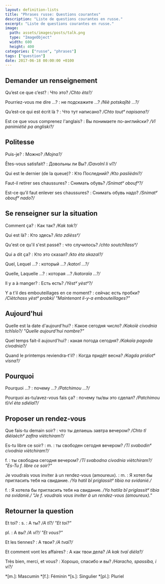 ```yaml
---
layout: definition-lists
title: "Phrases russe: Questions courantes"
description: "Liste de questions courantes en russe."
excerpt: "Liste de questions courantes en russe."
image:
  path: assets/images/posts/talk.png
  type: "ImageObject"
  width: 600
  height: 400
categories: ["russe", "phrases"]
tags: ["question"]
date: 2017-06-18 00:00:00 +0100
---
```


## Demander un renseignement

Qu’est ce que c’est?
: Что это?
*/Chto èta?/*

Pourriez-vous me dire …?
: не подскажите …?
*/Niè potskajîtè …?/*

Qu’est-ce qui est écrit là ?
: Что тут написано?
*/Chto toutᵉ napisana?/*

Est ce que vous comprenez l'anglais?
: Вы понимаете по-английски?
*/Vî panimiétié pa angliski?/*


## Politesse

Puis-je?
: Можно?
*/Mojna?/*

Êtes-vous satisfait?
: Довольны ли Вы?
*/Davolnî li vî?/*

Qui est le dernier (de la queue)?
: Kто Последний?
*/Kto paslièdni?/*

Faut-il retirer ses chaussures?
: Снимать обувь?
*/Snimatʸ oboufʸ?/*

Est-ce qu’il faut enlever ses chaussures?
: Снимать обувь надо?
*/Snimatʸ oboufʸ nado?/*


## Se renseigner sur la situation

Comment ça?
: Как так?
*/Kak tak?/*

Qui est là?
: Кто здесь?
*/kto zdièssʸ/*

Qu'est ce qu'il s'est passé?
: что случилось?
*/chto soutchîlassʸ/*

Qui a dit ça?
: Кто это сказал?
*/kto èta skazal?/*

Quel, Lequel …?
: который …?
*/katorî …?/*

Quelle, Laquelle …?
: которая …?
*/katoraïa …?/*

Il y a à manger?
: Есть есть?
*/Yèstʸ yèstʸ?/*

Y a t'il des embouteillages en ce moment?
: сейчас есть пробки?
*/Ciètchass yèstʸ prabki/ "Maintenant il-y-a embouteillages?"*


## Aujourd'hui

Quelle est la date d'aujourd'hui?
: Какое сегодня число?
*/Kakoïè civodnia tchîslo?/ "Quelle aujourd'hui nombre?"*

Quel temps fait-il aujourd'hui?
: какая погода сегодня?
*/Kakaïa pagoda civodnia?/*

Quand le printemps reviendra-t'il?
: Когда придёт весна?
*/Kagda pridiotᵉ visna?/*


## Pourquoi

Pourquoi …?
: почему …?
*/Patchimou …?/*

Pourquoi as-tu/avez-vous fais ça?
: почему ты/вы это сделал?
*/Patchimou tî/vî èta sdiélal?/*


## Proposer un rendez-vous

Que fais-tu demain soir?
: что ты делаешь завтра вечером?
*/Chto tî dièlaèchʸ zaftra viètchiram?/*

Es-tu libre ce soir?
: m.
  : ты свободен сегодня вечером?
  */Tî svabodinᵉ civodnia viètchiram?/*

  f.
  : ты свободна сегодня вечером?
  */Tî svabodna civodnia viètchiram?/ "Es-Tu f. libre ce soir?"*

Je voudrais vous inviter à un rendez-vous (amoureux).
: m.
  : Я хотел бы пригласить тебя на свидание.
  */Ya hatil bî priglassitʸ tibia na svidanié./*

  f.
  : Я хотелa бы пригласить тебя на свидание.
  */Ya hatila bî priglassitʸ tibia na svidanié./ "Je f. voudrais vous inviter à un rendez-vous (amoureux)."*


## Retourner la question

Et toi?
: s.
  : А ты?
  */A tî?/ "Et toi?"*

  pl.
  : А вы?
  */A vî?/ "Et vous?"*

Et les tiennes?
: А твои?
*/A tvaï?/*

Et comment vont les affaires?
: А как твои дела?
*/A kak tvaï diéla?/*

Très bien, merci, et vous?
: Хорошо, спасибо и вы?
*/Haracho, spassiba, i vi?/*



*[m.]: Mascumin
*[f.]: Féminin
*[s.]: Singulier
*[pl.]: Pluriel
